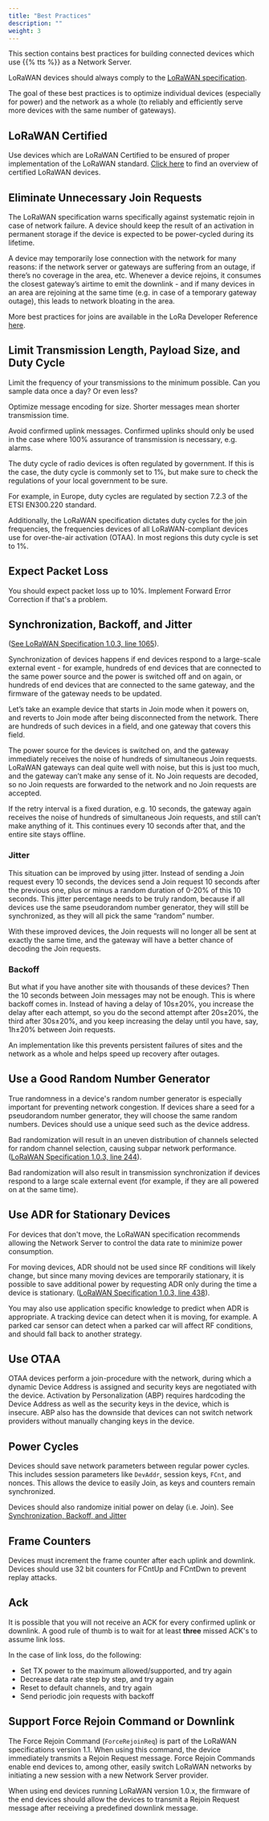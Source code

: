 ```yaml
---
title: "Best Practices"
description: ""
weight: 3
---
```


This section contains best practices for building connected devices which use {{% tts %}} as a Network Server.

<!--more-->

LoRaWAN devices should always comply to the [LoRaWAN specification](https://www.lora-alliance.org/lorawan-for-developers).

The goal of these best practices is to optimize individual devices (especially for power) and the network as a whole (to reliably and efficiently serve more devices with the same number of gateways).

## LoRaWAN Certified

Use devices which are LoRaWAN Certified to be ensured of proper implementation of the LoRaWAN standard. [Click here](https://lora-alliance.org/showcase/search/?_sfm_lorawan_certified_device=certified) to find an overview of certified LoRaWAN devices.

## Eliminate Unnecessary Join Requests

The LoRaWAN specification warns specifically against systematic rejoin in case of network failure. A device should keep the result of an activation in permanent storage if the device is expected to be power-cycled during its lifetime.

A device may temporarily lose connection with the network for many reasons: if the network server or gateways are suffering from an outage, if there’s no coverage in the area, etc. Whenever a device rejoins, it consumes the closest gateway’s airtime to emit the downlink - and if many devices in an area are rejoining at the same time (e.g. in case of a temporary gateway outage), this leads to network bloating in the area.

More best practices for joins are available in the LoRa Developer Reference [here](https://lora-developers.semtech.com/library/tech-papers-and-guides/the-book/joining-and-rejoining).

## Limit Transmission Length, Payload Size, and Duty Cycle

Limit the frequency of your transmissions to the minimum possible. Can you sample data once a day? Or even less?

Optimize message encoding for size. Shorter messages mean shorter transmission time.

Avoid confirmed uplink messages. Confirmed uplinks should only be used in the case where 100% assurance of transmission is necessary, e.g. alarms.

The duty cycle of radio devices is often regulated by government. If this is the case, the duty cycle is commonly set to 1%, but make sure to check the regulations of your local government to be sure.

For example, in Europe, duty cycles are regulated by section 7.2.3 of the ETSI EN300.220 standard.

Additionally, the LoRaWAN specification dictates duty cycles for the join frequencies, the frequencies devices of all LoRaWAN-compliant devices use for over-the-air activation (OTAA). In most regions this duty cycle is set to 1%.

## Expect Packet Loss

You should expect packet loss up to 10%. Implement Forward Error Correction if that's a problem.

## Synchronization, Backoff, and Jitter

([See LoRaWAN Specification 1.0.3, line 1065](https://lora-alliance.org/sites/default/files/2018-07/lorawan1.0.3.pdf)).

Synchronization of devices happens if end devices respond to a large-scale external event - for example, hundreds of end devices that are connected to the same power source and the power is switched off and on again, or hundreds of end devices that are connected to the same gateway, and the firmware of the gateway needs to be updated.

Let’s take an example device that starts in Join mode when it powers on, and reverts to Join mode after being disconnected from the network. There are hundreds of such devices in a field, and one gateway that covers this field.

The power source for the devices is switched on, and the gateway immediately receives the noise of hundreds of simultaneous Join requests. LoRaWAN gateways can deal quite well with noise, but this is just too much, and the gateway can’t make any sense of it. No Join requests are decoded, so no Join requests are forwarded to the network and no Join requests are accepted.

If the retry interval is a fixed duration, e.g. 10 seconds, the gateway again receives the noise of hundreds of simultaneous Join requests, and still can’t make anything of it. This continues every 10 seconds after that, and the entire site stays offline.

### Jitter

This situation can be improved by using jitter. Instead of sending a Join request every 10 seconds, the devices send a Join request 10 seconds after the previous one, plus or minus a random duration of 0-20% of this 10 seconds. This jitter percentage needs to be truly random, because if all devices use the same pseudorandom number generator, they will still be synchronized, as they will all pick the same “random” number.

With these improved devices, the Join requests will no longer all be sent at exactly the same time, and the gateway will have a better chance of decoding the Join requests.

### Backoff

But what if you have another site with thousands of these devices? Then the 10 seconds between Join messages may not be enough. This is where backoff comes in. Instead of having a delay of 10s±20%, you increase the delay after each attempt, so you do the second attempt after 20s±20%, the third after 30s±20%, and you keep increasing the delay until you have, say, 1h±20% between Join requests.

An implementation like this prevents persistent failures of sites and the network as a whole and helps speed up recovery after outages.

## Use a Good Random Number Generator

True randomness in a device's random number generator is especially important for preventing network congestion. If devices share a seed for a pseudorandom number generator, they will choose the same random numbers. Devices should use a unique seed such as the device address.

Bad randomization will result in an uneven distribution of channels selected for random channel selection, causing subpar network performance. ([LoRaWAN Specification 1.0.3, line 244](https://lora-alliance.org/sites/default/files/2018-07/lorawan1.0.3.pdf)).

Bad randomization will also result in transmission synchronization if devices respond to a large scale external event (for example, if they are all powered on at the same time).

## Use ADR for Stationary Devices

For devices that don't move, the LoRaWAN specification recommends allowing the Network Server to control the data rate to minimize power consumption.

For moving devices, ADR should not be used since RF conditions will likely change, but since many moving devices are temporarily stationary, it is possible to save additional power by requesting ADR only during the time a device is stationary. ([LoRaWAN Specification 1.0.3, line 438](https://lora-alliance.org/sites/default/files/2018-07/lorawan1.0.3.pdf)).

You may also use application specific knowledge to predict when ADR is appropriate. A tracking device can detect when it is moving, for example. A parked car sensor can detect when a parked car will affect RF conditions, and should fall back to another strategy. 

## Use OTAA

OTAA devices perform a join-procedure with the network, during which a dynamic Device Address is assigned and security keys are negotiated with the device. Activation by Personalization (ABP) requires hardcoding the Device Address as well as the security keys in the device, which is insecure. ABP also has the downside that devices can not switch network providers without manually changing keys in the device.

## Power Cycles

Devices should save network parameters between regular power cycles. This includes session parameters like `DevAddr`, session keys, `FCnt`, and nonces. This allows the device to easily Join, as keys and counters remain synchronized.

Devices should also randomize initial power on delay (i.e. Join). See [Synchronization, Backoff, and Jitter](#synchronization-backoff-jitter)

## Frame Counters

Devices must increment the frame counter after each uplink and downlink. Devices should use 32 bit counters for FCntUp and FCntDwn to prevent replay attacks.

## Ack

It is possible that you will not receive an ACK for every confirmed uplink or downlink. A good rule of thumb is to wait for at least **three** missed ACK's to assume link loss.

In the case of link loss, do the following:

- Set TX power to the maximum allowed/supported, and try again
- Decrease data rate step by step, and try again
- Reset to default channels, and try again
- Send periodic join requests with backoff

## Support Force Rejoin Command or Downlink

The Force Rejoin Command (`ForceRejoinReq`) is part of the LoRaWAN specifications version 1.1. When using this command, the device immediately transmits a Rejoin Request message. Force Rejoin Commands enable end devices to, among other, easily switch LoRaWAN networks by initiating a new session with a new Network Server provider.

When using end devices running LoRaWAN version 1.0.x, the firmware of the end devices should allow the devices to transmit a Rejoin Request message after receiving a predefined downlink message.
